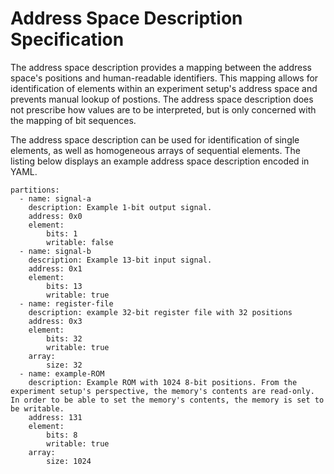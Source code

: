 # Address Space Description Specification

The address space description provides a mapping between the address space's positions and human-readable identifiers. This mapping allows for identification of elements within an experiment setup's address space and prevents manual lookup of postions. The address space description does not prescribe how values are to be interpreted, but is only concerned with the mapping of bit sequences. 

The address space description can be used for identification of single elements, as well as homogeneous arrays of sequential elements. The listing below displays an example address space description encoded in YAML. 

```
partitions: 
  - name: signal-a
    description: Example 1-bit output signal.
    address: 0x0
    element: 
        bits: 1
        writable: false
  - name: signal-b
    description: Example 13-bit input signal.
    address: 0x1
    element:
        bits: 13
        writable: true
  - name: register-file
    description: example 32-bit register file with 32 positions
    address: 0x3
    element:
        bits: 32
        writable: true
    array:
        size: 32
  - name: example-ROM
    description: Example ROM with 1024 8-bit positions. From the experiment setup's perspective, the memory's contents are read-only. In order to be able to set the memory's contents, the memory is set to be writable. 
    address: 131
    element:
        bits: 8
        writable: true
    array: 
        size: 1024
        
```
